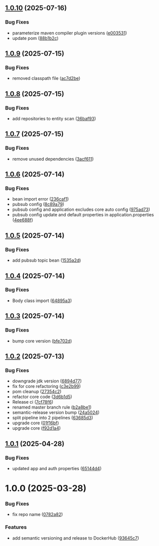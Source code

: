 ## [1.0.10](https://github.com/deepthought42/AuditManager/compare/v1.0.9...v1.0.10) (2025-07-16)


### Bug Fixes

* parameterize maven compiler plugin versions ([e003531](https://github.com/deepthought42/AuditManager/commit/e0035313abd821a0b96f6751569b7f34b3930db8))
* update pom ([88b1b2c](https://github.com/deepthought42/AuditManager/commit/88b1b2c83f9d039ee794c84f9fd6082248a7474f))

## [1.0.9](https://github.com/deepthought42/AuditManager/compare/v1.0.8...v1.0.9) (2025-07-15)


### Bug Fixes

* removed classpath file ([ac7d2be](https://github.com/deepthought42/AuditManager/commit/ac7d2be66ce4be5ed95af551761da113ee3819c8))

## [1.0.8](https://github.com/deepthought42/AuditManager/compare/v1.0.7...v1.0.8) (2025-07-15)


### Bug Fixes

* add repositories to entity scan ([36baf93](https://github.com/deepthought42/AuditManager/commit/36baf930f81935952bf74316cc9db4aeaa458834))

## [1.0.7](https://github.com/deepthought42/AuditManager/compare/v1.0.6...v1.0.7) (2025-07-15)


### Bug Fixes

* remove unused dependencies ([3acf611](https://github.com/deepthought42/AuditManager/commit/3acf61167406db2e2f6ee82d4d52102302d88b29))

## [1.0.6](https://github.com/deepthought42/AuditManager/compare/v1.0.5...v1.0.6) (2025-07-14)


### Bug Fixes

* bean import error ([236caf1](https://github.com/deepthought42/AuditManager/commit/236caf1c4b8826d96976bdd477391925d459e61a))
* pubsub config ([8c89a79](https://github.com/deepthought42/AuditManager/commit/8c89a79dcb02710800d067681c1be3e45dee874d))
* pubsub config and application excludes core auto config ([975ad73](https://github.com/deepthought42/AuditManager/commit/975ad73f56c5b819766f4c9e4a71bb1b21415b9a))
* pubsub config update and default properties in application.properties ([4ee688f](https://github.com/deepthought42/AuditManager/commit/4ee688f67587ac61fa45dadc3fd218d952806470))

## [1.0.5](https://github.com/deepthought42/AuditManager/compare/v1.0.4...v1.0.5) (2025-07-14)


### Bug Fixes

* add pubsub topic bean ([1535a2d](https://github.com/deepthought42/AuditManager/commit/1535a2d65d2fd7d0e22f42c14148c56d39f5e47c))

## [1.0.4](https://github.com/deepthought42/AuditManager/compare/v1.0.3...v1.0.4) (2025-07-14)


### Bug Fixes

* Body class import ([64895a3](https://github.com/deepthought42/AuditManager/commit/64895a3f149ce421839bab723e72a8db50b56d70))

## [1.0.3](https://github.com/deepthought42/AuditManager/compare/v1.0.2...v1.0.3) (2025-07-14)


### Bug Fixes

* bump core version ([bfe702d](https://github.com/deepthought42/AuditManager/commit/bfe702dfdd6285322b611feffe53157018874ccf))

## [1.0.2](https://github.com/deepthought42/AuditManager/compare/v1.0.1...v1.0.2) (2025-07-13)


### Bug Fixes

* downgrade jdk version ([6894d77](https://github.com/deepthought42/AuditManager/commit/6894d77afd1de4173b194fcc5c861b736f969ed7))
* fix for core refactoring ([c3e2b99](https://github.com/deepthought42/AuditManager/commit/c3e2b992a0d34a9a97c4c93c4fba2785b0edf9b8))
* pom cleanup ([27354c2](https://github.com/deepthought42/AuditManager/commit/27354c275cc4dde426f583e3586057419a4c3c78))
* refactor core code ([3d6b1d5](https://github.com/deepthought42/AuditManager/commit/3d6b1d549a62ed8e78898a60f9a25c6a740190e6))
* Release ci ([7cf78f6](https://github.com/deepthought42/AuditManager/commit/7cf78f6f19e503bc785594e279f95bc2b44a4372))
* renamed master branch rule ([b2a8be1](https://github.com/deepthought42/AuditManager/commit/b2a8be1281fa478a959d5a0dc0b1154b462e04c1))
* semantic-release version bump ([24a5024](https://github.com/deepthought42/AuditManager/commit/24a5024fbf2dcdbd9076cd03070b5c89e30ea121))
* split pipeline into 2 pipelines ([63685d3](https://github.com/deepthought42/AuditManager/commit/63685d32bc578a5dbc8d500181ca04e2f262b289))
* upgrade core ([01f16bf](https://github.com/deepthought42/AuditManager/commit/01f16bf1e85e852554ed9f0afd0527191ba6150a))
* upgrade core ([f92d1a4](https://github.com/deepthought42/AuditManager/commit/f92d1a450a8aafd78d8f7516cb308edbfbda49d9))

## [1.0.1](https://github.com/deepthought42/AuditManager/compare/v1.0.0...v1.0.1) (2025-04-28)


### Bug Fixes

* updated app and auth properties ([65144d4](https://github.com/deepthought42/AuditManager/commit/65144d4b6fb44cd54e10fd3a835a2da34ae0fced))

# 1.0.0 (2025-03-28)


### Bug Fixes

* fix repo name ([0782a82](https://github.com/deepthought42/AuditManager/commit/0782a82e737c6a36213ae8bb954dc15fde552134))


### Features

* add semantic versioning and release to DockerHub ([93645c7](https://github.com/deepthought42/AuditManager/commit/93645c7b0caebad93ad2aad2dcd9facbeacc5bf7))
